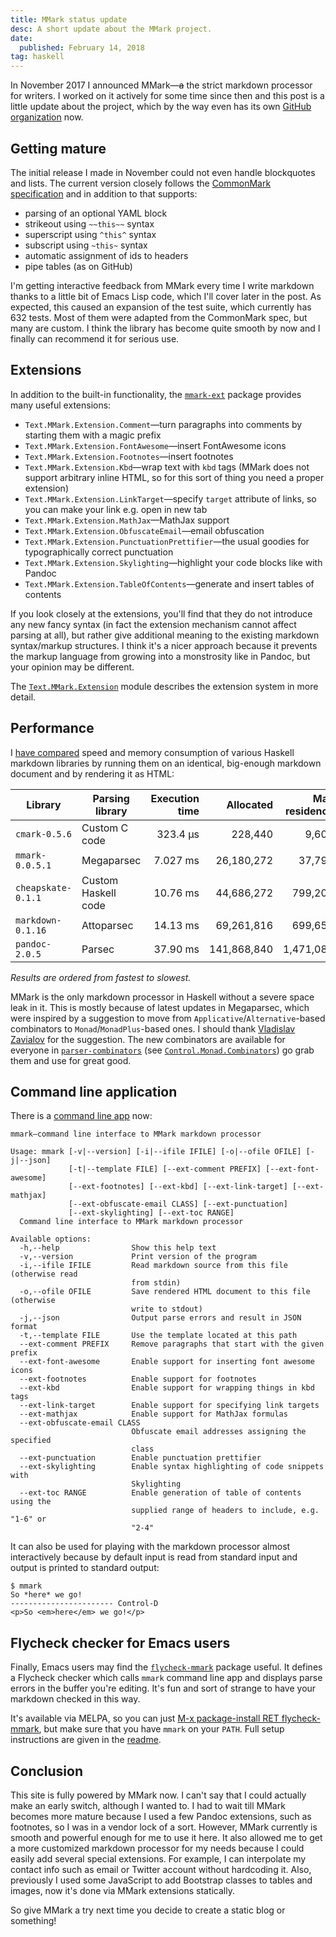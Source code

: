 ```yaml
---
title: MMark status update
desc: A short update about the MMark project.
date:
  published: February 14, 2018
tag: haskell
---
```


In November 2017 I announced MMark—~~a~~ the strict markdown processor for
writers. I worked on it actively for some time since then and this post is a
little update about the project, which by the way even has its own [GitHub
organization](https://github.com/mmark-md) now.

## Getting mature

The initial release I made in November could not even handle blockquotes and
lists. The current version closely follows the [CommonMark
specification](http://spec.commonmark.org/0.28/) and in addition to that
supports:

* parsing of an optional YAML block
* strikeout using `~~this~~` syntax
* superscript using `^this^` syntax
* subscript using `~this~` syntax
* automatic assignment of ids to headers
* pipe tables (as on GitHub)

I'm getting interactive feedback from MMark every time I write markdown
thanks to a little bit of Emacs Lisp code, which I'll cover later in the
post. As expected, this caused an expansion of the test suite, which
currently has 632 tests. Most of them were adapted from the CommonMark spec,
but many are custom. I think the library has become quite smooth by now and
I finally can recommend it for serious use.

## Extensions

In addition to the built-in functionality, the
[`mmark-ext`](https://hackage.haskell.org/package/mmark-ext) package
provides many useful extensions:

* `Text.MMark.Extension.Comment`—turn paragraphs into comments by starting
  them with a magic prefix
* `Text.MMark.Extension.FontAwesome`—insert FontAwesome icons
* `Text.MMark.Extension.Footnotes`—insert footnotes
* `Text.MMark.Extension.Kbd`—wrap text with `kbd` tags (MMark does not
  support arbitrary inline HTML, so for this sort of thing you need a proper
  extension)
* `Text.MMark.Extension.LinkTarget`—specify `target` attribute of links, so
  you can make your link e.g. open in new tab
* `Text.MMark.Extension.MathJax`—MathJax support
* `Text.MMark.Extension.ObfuscateEmail`—email obfuscation
* `Text.MMark.Extension.PunctuationPrettifier`—the usual goodies for
  typographically correct punctuation
* `Text.MMark.Extension.Skylighting`—highlight your code blocks like with
  Pandoc
* `Text.MMark.Extension.TableOfContents`—generate and insert tables of
  contents

If you look closely at the extensions, you'll find that they do not
introduce any new fancy syntax (in fact the extension mechanism cannot
affect parsing at all), but rather give additional meaning to the existing
markdown syntax/markup structures. I think it's a nicer approach because it
prevents the markup language from growing into a monstrosity like in Pandoc,
but your opinion may be different.

The
[`Text.MMark.Extension`](https://hackage.haskell.org/package/mmark-0.0.5.5/docs/Text-MMark-Extension.html)
module describes the extension system in more detail.

## Performance

I [have compared](https://github.com/mrkkrp/md-bench) speed and memory
consumption of various Haskell markdown libraries by running them on an
identical, big-enough markdown document and by rendering it as HTML:

Library            | Parsing library     | Execution time | Allocated   | Max residency
-------------------|---------------------|---------------:|------------:|-------------:
`cmark-0.5.6`      | Custom C code       |       323.4 μs |     228,440 |         9,608
`mmark-0.0.5.1`    | Megaparsec          |       7.027 ms |  26,180,272 |        37,792
`cheapskate-0.1.1` | Custom Haskell code |       10.76 ms |  44,686,272 |       799,200
`markdown-0.1.16`  | Attoparsec          |       14.13 ms |  69,261,816 |       699,656
`pandoc-2.0.5`     | Parsec              |       37.90 ms | 141,868,840 |     1,471,080

*Results are ordered from fastest to slowest.*

MMark is the only markdown processor in Haskell without a severe space leak
in it. This is mostly because of latest updates in Megaparsec, which were
inspired by a suggestion to move from `Applicative`/`Alternative`-based
combinators to `Monad`/`MonadPlus`-based ones. I should thank [Vladislav
Zavialov](https://int-index.com/) for the suggestion. The new combinators
are available for everyone in
[`parser-combinators`](https://hackage.haskell.org/package/parser-combinators)
(see
[`Control.Monad.Combinators`](https://hackage.haskell.org/package/parser-combinators-0.4.0/docs/Control-Monad-Combinators.html))
go grab them and use for great good.

## Command line application

There is a [command line app](https://github.com/mmark-md/mmark-cli) now:

```
mmark—command line interface to MMark markdown processor

Usage: mmark [-v|--version] [-i|--ifile IFILE] [-o|--ofile OFILE] [-j|--json]
             [-t|--template FILE] [--ext-comment PREFIX] [--ext-font-awesome]
             [--ext-footnotes] [--ext-kbd] [--ext-link-target] [--ext-mathjax]
             [--ext-obfuscate-email CLASS] [--ext-punctuation]
             [--ext-skylighting] [--ext-toc RANGE]
  Command line interface to MMark markdown processor

Available options:
  -h,--help                Show this help text
  -v,--version             Print version of the program
  -i,--ifile IFILE         Read markdown source from this file (otherwise read
                           from stdin)
  -o,--ofile OFILE         Save rendered HTML document to this file (otherwise
                           write to stdout)
  -j,--json                Output parse errors and result in JSON format
  -t,--template FILE       Use the template located at this path
  --ext-comment PREFIX     Remove paragraphs that start with the given prefix
  --ext-font-awesome       Enable support for inserting font awesome icons
  --ext-footnotes          Enable support for footnotes
  --ext-kbd                Enable support for wrapping things in kbd tags
  --ext-link-target        Enable support for specifying link targets
  --ext-mathjax            Enable support for MathJax formulas
  --ext-obfuscate-email CLASS
                           Obfuscate email addresses assigning the specified
                           class
  --ext-punctuation        Enable punctuation prettifier
  --ext-skylighting        Enable syntax highlighting of code snippets with
                           Skylighting
  --ext-toc RANGE          Enable generation of table of contents using the
                           supplied range of headers to include, e.g. "1-6" or
                           "2-4"
```

It can also be used for playing with the markdown processor almost
interactively because by default input is read from standard input and
output is printed to standard output:

```
$ mmark
So *here* we go!
----------------------- Control-D
<p>So <em>here</em> we go!</p>
```

## Flycheck checker for Emacs users

Finally, Emacs users may find the
[`flycheck-mmark`](https://github.com/mmark-md/flycheck-mmark) package
useful. It defines a Flycheck checker which calls `mmark` command line app
and displays parse errors in the buffer you're editing. It's fun and sort of
strange to have your markdown checked in this way.

It's available via MELPA, so you can just [M-x package-install RET
flycheck-mmark](kbd:), but make sure that you have `mmark` on your `PATH`.
Full setup instructions are given in the
[readme](https://github.com/mmark-md/flycheck-mmark/blob/master/README.md).

## Conclusion

This site is fully powered by MMark now. I can't say that I could actually
make an early switch, although I wanted to. I had to wait till MMark becomes
more mature because I used a few Pandoc extensions, such as footnotes, so I
was in a vendor lock of a sort. However, MMark currently is smooth and
powerful enough for me to use it here. It also allowed me to get a more
customized markdown processor for my needs because I could easily add
several special extensions. For example, I can interpolate my contact info
such as email or Twitter account without hardcoding it. Also, previously I
used some JavaScript to add Bootstrap classes to tables and images, now it's
done via MMark extensions statically.

So give MMark a try next time you decide to create a static blog or
something!
